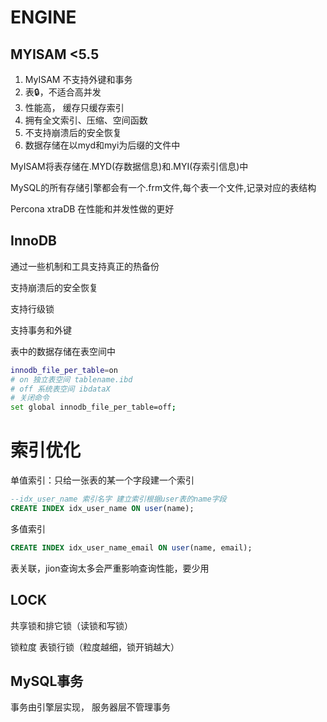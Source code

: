 # ENGINE

## MYISAM <5.5

1. MyISAM 不支持外键和事务
2. 表🔒，不适合高并发
3. 性能高， 缓存只缓存索引
4. 拥有全文索引、压缩、空间函数
5. 不支持崩溃后的安全恢复
6. 数据存储在以myd和myi为后缀的文件中

MyISAM将表存储在.MYD(存数据信息)和.MYI(存索引信息)中

MySQL的所有存储引擎都会有一个.frm文件,每个表一个文件,记录对应的表结构



Percona xtraDB 在性能和并发性做的更好

## InnoDB

通过一些机制和工具支持真正的热备份

支持崩溃后的安全恢复

支持行级锁 

支持事务和外键

表中的数据存储在表空间中

```bash
innodb_file_per_table=on
# on 独立表空间 tablename.ibd
# off 系统表空间 ibdataX
# 关闭命令
set global innodb_file_per_table=off;
```



# 索引优化

单值索引：只给一张表的某一个字段建一个索引

```sql
--idx_user_name 索引名字 建立索引根据user表的name字段
CREATE INDEX idx_user_name ON user(name);
```

多值索引

```sql
CREATE INDEX idx_user_name_email ON user(name, email);
```

表关联，jion查询太多会严重影响查询性能，要少用




## LOCK

共享锁和排它锁（读锁和写锁）

锁粒度 表锁行锁（粒度越细，锁开销越大）



## MySQL事务

事务由引擎层实现， 服务器层不管理事务
